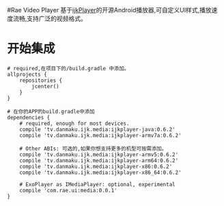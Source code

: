 #Rae Video Player
基于[ijkPlayer](https://github.com/Bilibili/ijkplayer)的开源Android播放器,可自定义UI样式,播放速度流畅,支持广泛的视频格式。

# 开始集成
```
# required,在项目下的/build.gradle 中添加。
allprojects {
    repositories {
        jcenter()
    }
}

# 在你的APP的build.gradle中添加
dependencies {
    # required, enough for most devices.
    compile 'tv.danmaku.ijk.media:ijkplayer-java:0.6.2'
    compile 'tv.danmaku.ijk.media:ijkplayer-armv7a:0.6.2'

    # Other ABIs: 可选的,如果你想支持更多的机型可按需添加。
    compile 'tv.danmaku.ijk.media:ijkplayer-armv5:0.6.2'
    compile 'tv.danmaku.ijk.media:ijkplayer-arm64:0.6.2'
    compile 'tv.danmaku.ijk.media:ijkplayer-x86:0.6.2'
    compile 'tv.danmaku.ijk.media:ijkplayer-x86_64:0.6.2'

    # ExoPlayer as IMediaPlayer: optional, experimental
    compile 'com.rae.ui:media:0.0.1'
}
```